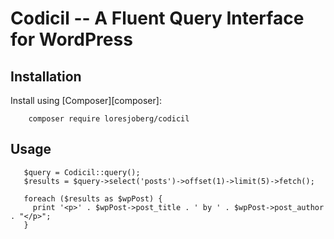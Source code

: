 Codicil -- A Fluent Query Interface for WordPress
=================================================

Installation
------------

Install using [Composer][composer]:

````
    composer require loresjoberg/codicil
````

Usage
-----


````
   $query = Codicil::query();
   $results = $query->select('posts')->offset(1)->limit(5)->fetch();
   
   foreach ($results as $wpPost) {
     print '<p>' . $wpPost->post_title . ' by ' . $wpPost->post_author . "</p>";
   }
````

